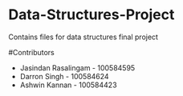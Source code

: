 # Data-Structures-Project
Contains files for data structures final project

#Contributors

<ul>
	<li>Jasindan Rasalingam - 100584595</li>
	<li>Darron Singh - 100584624</li>
	<li>Ashwin Kannan - 100584423</li>
</ul>
